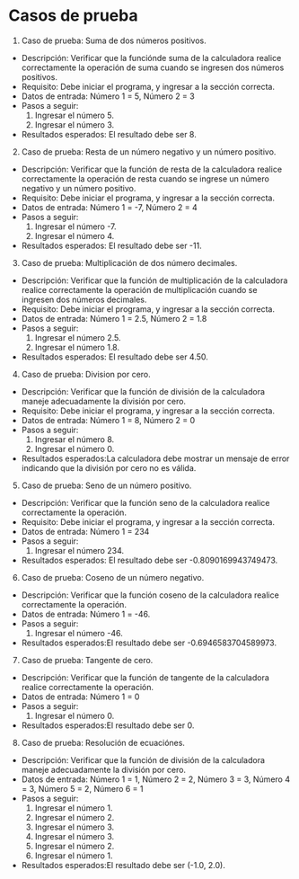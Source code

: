 # Casos de prueba
1. Caso de prueba: Suma de dos números positivos.
 - Descripción: Verificar que la funciónde suma de la calculadora realice correctamente la operación de suma cuando se ingresen dos números positivos.
 - Requisito: Debe iniciar el programa, y ingresar a la sección correcta.
 - Datos de entrada: Número 1 = 5, Número 2 = 3
 - Pasos a seguir:
    1. Ingresar el número 5.
    2. Ingresar el número 3.
 - Resultados esperados: El resultado debe ser 8.
2. Caso de prueba: Resta de un número negativo y un número positivo.
 - Descripción: Verificar que la función de resta de la calculadora realice correctamente la operación de resta cuando se ingrese un número negativo y un número positivo.
 - Requisito: Debe iniciar el programa, y ingresar a la sección correcta.
 - Datos de entrada: Número 1 = -7, Número 2 = 4
 - Pasos a seguir:
    1. Ingresar el número -7.
    2. Ingresar el número 4.
 - Resultados esperados: El resultado debe ser -11.
3. Caso de prueba: Multiplicación de dos número decimales.
 - Descripción: Verificar que la función de multiplicación de la calculadora realice correctamente la operación de multiplicación cuando se ingresen dos números decimales.
 - Requisito: Debe iniciar el programa, y ingresar a la sección correcta.
 - Datos de entrada: Número 1 = 2.5, Número 2 = 1.8
 - Pasos a seguir:
    1. Ingresar el número 2.5.
    2. Ingresar el número 1.8.
 - Resultados esperados: El resultado debe ser 4.50.
4. Caso de prueba: Division por cero.
 - Descripción: Verificar que la función de división de la calculadora maneje adecuadamente la división por cero.
 - Requisito: Debe iniciar el programa, y ingresar a la sección correcta.
 - Datos de entrada: Número 1 = 8, Número 2 = 0
 - Pasos a seguir:
    1. Ingresar el número 8.
    2. Ingresar el número 0.
 - Resultados esperados:La calculadora debe mostrar un mensaje de error indicando que la división por cero no es válida.
5. Caso de prueba: Seno de un número positivo.
 - Descripción: Verificar que la función seno de la calculadora realice correctamente la operación.
 - Requisito: Debe iniciar el programa, y ingresar a la sección correcta.
 - Datos de entrada: Número 1 = 234
 - Pasos a seguir:
    1. Ingresar el número 234.
 - Resultados esperados: El resultado debe ser -0.8090169943749473.
6. Caso de prueba: Coseno de un número negativo.
 - Descripción: Verificar que la función coseno de la calculadora realice correctamente la operación.
 - Datos de entrada: Número 1 = -46.
 - Pasos a seguir:
    1. Ingresar el número -46.
 - Resultados esperados:El resultado debe ser -0.6946583704589973.
7. Caso de prueba: Tangente de cero.
 - Descripción: Verificar que la función de tangente de la calculadora realice correctamente la operación.
 - Datos de entrada: Número 1 = 0
 - Pasos a seguir:
    1. Ingresar el número 0.
 - Resultados esperados:El resultado debe ser 0.
8. Caso de prueba: Resolución de ecuaciónes.
 - Descripción: Verificar que la función de división de la calculadora maneje adecuadamente la división por cero.
 - Datos de entrada: Número 1 = 1, Número 2 = 2, Número 3 = 3, Número 4 = 3, Número 5 = 2, Número 6 = 1 
 - Pasos a seguir:
    1. Ingresar el número 1.
    2. Ingresar el número 2.
    3. Ingresar el número 3.
    4. Ingresar el número 3.
    5. Ingresar el número 2.
    1. Ingresar el número 1.
 - Resultados esperados:El resultado debe ser (-1.0, 2.0).

 
 


